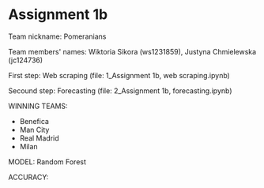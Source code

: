 # Assignment 1b

Team nickname: Pomeranians

Team members' names: Wiktoria Sikora (ws1231859), Justyna Chmielewska (jc124736)

First step: Web scraping (file: 1_Assignment 1b, web scraping.ipynb)

Secound step: Forecasting (file: 2_Assignment 1b, forecasting.ipynb)

WINNING TEAMS:
- Benefica
- Man City
- Real Madrid
- Milan

MODEL: Random Forest


ACCURACY:

